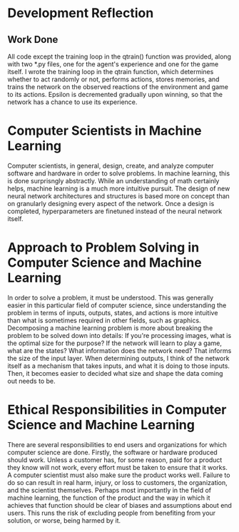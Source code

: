 

# Development Reflection

## Work Done
All code except the training loop in the qtrain() function was provided, along with two \*.py files, one for the agent's experience and one for the game itself. I wrote the training loop in the qtrain function, which determines whether to act randomly or not, performs actions, stores memories, and trains the network on the observed reactions of the environment and game to its actions. Epsilon is decremented gradually upon winning, so that the network has a chance to use its experience.

# Computer Scientists in Machine Learning
   Computer scientists, in general, design, create, and analyze computer software and hardware in order to solve problems. In machine learning, this is done surprisngly abstractly. While an understanding of math certainly helps, machine learning is a much more intuitive pursuit. The design of new neural network architectures and structures is based more on concept than on granularly designing every aspect of the network. Once a design is completed, hyperparameters are finetuned instead of the neural network itself.
    
# Approach to Problem Solving in Computer Science and Machine Learning
   In order to solve a problem, it must be understood. This was generally easier in this particular field of computer science, since understanding the problem in terms of inputs, outputs, states, and actions is more intuitive than what is sometimes required in other fields, such as graphics. Decomposing a machine learning problem is more about breaking the problem to be solved down into details: If you're processing images, what is the optimal size for the purpose? If the network will learn to play a game, what are the states? What information does the network need? That informs the size of the input layer. When determining outputs, I think of the network itself as a mechanism that takes inputs, and what it is doing to those inputs. Then, it becomes easier to decided what size and shape the data coming out needs to be.
    
# Ethical Responsibilities in Computer Science and Machine Learning
   There are several responsibilities to end users and organizations for which computer science are done. Firstly, the software or hardware produced should work. Unless a customer has, for some reason, paid for a product they know will not work, every effort must be taken to ensure that it works. A computer scientist must also make sure the product works well. Failure to do so can result in real harm, injury, or loss to customers, the organization, and the scientist themselves. Perhaps most importantly in the field of machine learning, the function of the product and the way in which it achieves that function should be clear of biases and assumptions about end users. This runs the risk of excluding people from benefiting from your solution, or worse, being harmed by it.
